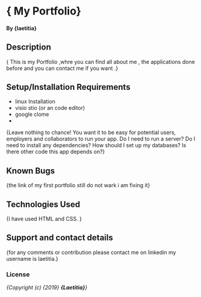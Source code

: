 
# { My Portfolio}

#### By **{laetitia}**
## Description
{ This is my Portfolio ,whre you can find all about me , the applications done before and you can contact me if you want .}
## Setup/Installation Requirements

* linux Installation
* visio stio (or an code editor)
* google clome
* 
{Leave nothing to chance! You want it to be easy for potential users, employers and collaborators to run your app. Do I need to run a server? Do I need to install any dependencies? How should I set up my databases? Is there other code this app depends on?}
## Known Bugs
{the link of my first portfolio still do not wark i am fixing it}
## Technologies Used
{I have used HTML and CSS. }
## Support and contact details
{for any comments or contribution please contact me on linkedin my username is laetitia.}
### License
*{Copyright (c) {2019} **{Laetitia}**}*

  